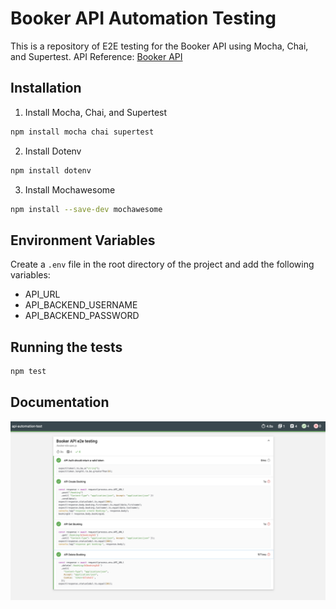 # Booker API Automation Testing

This is a repository of E2E testing for the Booker API using Mocha, Chai, and Supertest.
API Reference: [Booker API](https://restful-booker.herokuapp.com/apidoc/index.html)

## Installation

1. Install Mocha, Chai, and Supertest

```bash
npm install mocha chai supertest
```

2. Install Dotenv

```bash
npm install dotenv
```

3. Install Mochawesome

```bash
npm install --save-dev mochawesome
```

## Environment Variables

Create a `.env` file in the root directory of the project and add the following variables:

- API_URL
- API_BACKEND_USERNAME
- API_BACKEND_PASSWORD

## Running the tests

```bash
npm test
```

## Documentation

![Docmentation](./report/assets/booker-ss.png)
